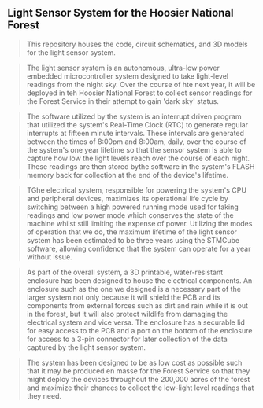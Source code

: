 ## Light Sensor System for the Hoosier National Forest

> This repository houses the code, circuit schematics, and 3D models for the light sensor system.

> The light sensor system is an autonomous, ultra-low power embedded microcontroller system designed to take light-level readings from the night sky. Over the course of hte next year, it will be deployed in teh Hoosier National Forest to collect sensor readings for the Forest Service in their attempt to gain 'dark sky' status.

> The software utilized by the system is an interrupt driven program that utilized the system's Real-Time Clock (RTC) to generate regular interrupts at fifteen minute intervals. These intervals are generated between the times of 8:00pm and 8:00am, daily, over the course of the system's one year lifetime so that the sensor system is able to capture how low the light levels reach over the course of each night. These readings are then stored bythe software in the system's FLASH memory back for collection at the end of the device's lifetime.

> TGhe electrical system, responsible for powering the system's CPU and peripheral devices, maximizes its operational life cycle by switching between a high powered running mode used for taking readings and low power mode which conserves the state of the machine whilst still limiting the expense of power. Utilizing the modes of operation that we do, the maximum lifetime of the light sensor system has been estimated to be three years using the STMCube software, allowing confidence that the system can operate for a year without issue.

> As part of the overall system, a 3D printable, water-resistant enclosure has been designed to house the electrical components. An enclosure such as the one we designed is a necessary part of the larger system not only because it will shield the PCB and its components from external forces such as dirt and rain while it is out in the forest, but it will also protect wildlife from damaging the electrical system and vice versa. The enclosure has a securable lid for easy access to the PCB and a port on the bottom of the enclosure for access to a 3-pin connector for later collection of the data captured by the light sensor system.

> The system has been designed to be as low cost as possible such that it may be produced en masse for the Forest Service so that they might deploy the devices throughout the 200,000 acres of the forest and maximize their chances to collect the low-light level readings that they need.
